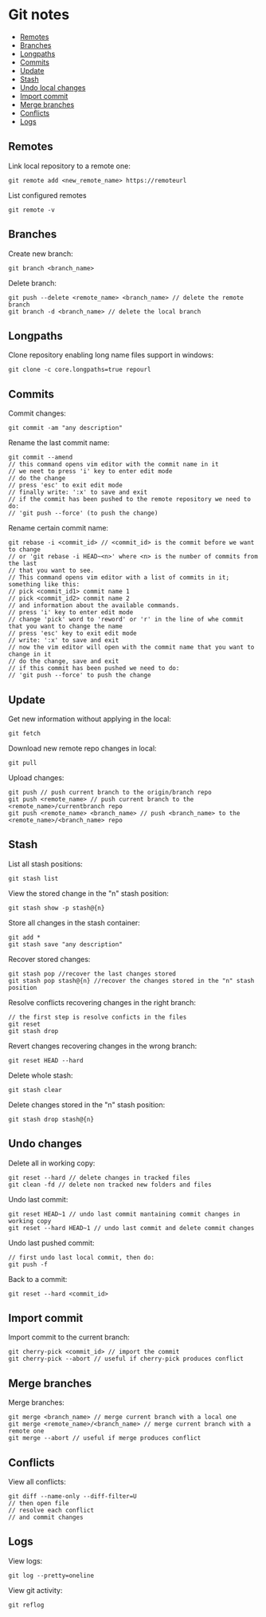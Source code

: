 # Git notes

* [Remotes](#remotes)
* [Branches](#branches)
* [Longpaths](#longpaths)
* [Commits](#commits)
* [Update](#update)
* [Stash](#stash)
* [Undo local changes](#undo)
* [Import commit](#import)
* [Merge branches](#merge)
* [Conflicts](#conflicts)
* [Logs](#logs)

<a name="remotes"></a>
## Remotes
Link local repository to a remote one:
```
git remote add <new_remote_name> https://remoteurl
```

List configured remotes
```
git remote -v
```

<a name="branches"></a>
## Branches
Create new branch:
```
git branch <branch_name>
```

Delete branch:
```
git push --delete <remote_name> <branch_name> // delete the remote branch
git branch -d <branch_name> // delete the local branch
```

<a name="longpaths"></a>
## Longpaths
Clone repository enabling long name files support in windows:
```
git clone -c core.longpaths=true repourl
```

<a name="commits"></a>
## Commits
Commit changes:
```
git commit -am "any description"
```

Rename the last commit name:
```
git commit --amend
// this command opens vim editor with the commit name in it
// we neet to press 'i' key to enter edit mode
// do the change
// press 'esc' to exit edit mode
// finally write: ':x' to save and exit
// if the commit has been pushed to the remote repository we need to do: 
// 'git push --force' (to push the change)
```

Rename certain commit name:
```
git rebase -i <commit_id> // <commit_id> is the commit before we want to change
// or 'git rebase -i HEAD~<n>' where <n> is the number of commits from the last
// that you want to see.
// This command opens vim editor with a list of commits in it; something like this:
// pick <commit_id1> commit name 1
// pick <commit_id2> commit name 2
// and information about the available commands.
// press 'i' key to enter edit mode
// change 'pick' word to 'reword' or 'r' in the line of whe commit that you want to change the name
// press 'esc' key to exit edit mode
// write: ':x' to save and exit
// now the vim editor will open with the commit name that you want to change in it
// do the change, save and exit
// if this commit has been pushed we need to do:
// 'git push --force' to push the change
```

<a name="update"></a>
## Update

Get new information without applying in the local:
```
git fetch
``` 

Download new remote repo changes in local:
```
git pull
```

Upload changes:
```
git push // push current branch to the origin/branch repo
git push <remote_name> // push current branch to the <remote_name>/currentbranch repo
git push <remote_name> <branch_name> // push <branch_name> to the <remote_name>/<branch_name> repo
```


<a name="stash"></a>
## Stash
List all stash positions:
```
git stash list
```

View the stored change in the "n" stash position:
```
git stash show -p stash@{n}
```

Store all changes in the stash container:
```
git add *
git stash save "any description"
```

Recover stored changes:
```
git stash pop //recover the last changes stored
git stash pop stash@{n} //recover the changes stored in the "n" stash position 
```

Resolve conflicts recovering changes in the right branch:
```
// the first step is resolve conficts in the files
git reset
git stash drop
```

Revert changes recovering changes in the wrong branch:
```
git reset HEAD --hard
```

Delete whole stash:
```
git stash clear
```

Delete changes stored in the "n" stash position:
```
git stash drop stash@{n}
```

<a name="undo"></a>
## Undo changes
Delete all in working copy:
```
git reset --hard // delete changes in tracked files
git clean -fd // delete non tracked new folders and files
```

Undo last commit:
```
git reset HEAD~1 // undo last commit mantaining commit changes in working copy
git reset --hard HEAD~1 // undo last commit and delete commit changes
```

Undo last pushed commit:
```
// first undo last local commit, then do:
git push -f
```

Back to a commit:
```
git reset --hard <commit_id>
```

<a name="import"></a>
## Import commit
Import commit to the current branch:
```
git cherry-pick <commit_id> // import the commit
git cherry-pick --abort // useful if cherry-pick produces conflict
```

<a name="merge"></a>
## Merge branches
Merge branches:
```
git merge <branch_name> // merge current branch with a local one
git merge <remote_name>/<branch_name> // merge current branch with a remote one
git merge --abort // useful if merge produces conflict
```

<a name="conflicts"></a>
## Conflicts
View all conflicts:
```
git diff --name-only --diff-filter=U
// then open file
// resolve each conflict
// and commit changes
```

<a name="logs"></a>
## Logs
View logs:
```
git log --pretty=oneline
```

View git activity:
```
git reflog
```
